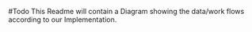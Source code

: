 #Todo
This Readme will contain a Diagram showing the data/work flows according to our Implementation.
